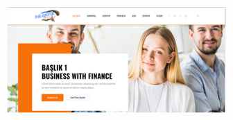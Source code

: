 
<img src= "https://github.com/ozogulmert7/Asp.Net-Core-Paramator-db/blob/master/Screenshot_1.png">

